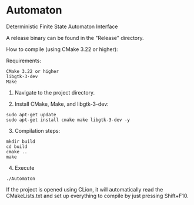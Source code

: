 # Automaton
 Deterministic Finite State Automaton Interface

A release binary can be found in the "Release" directory.

How to compile (using CMake 3.22 or higher):

Requirements:
```
CMake 3.22 or higher
libgtk-3-dev
Make
```

1. Navigate to the project directory. 

2. Install CMake, Make, and libgtk-3-dev: 

```
sudo apt-get update
sudo apt-get install cmake make libgtk-3-dev -y
```
3. Compilation steps:
```
mkdir build
cd build
cmake ..
make
```
4. Execute
```
./Automaton
```

If the project is opened using CLion, it will automatically read the CMakeLists.txt and set up everything to compile 
by just pressing Shift+F10.



